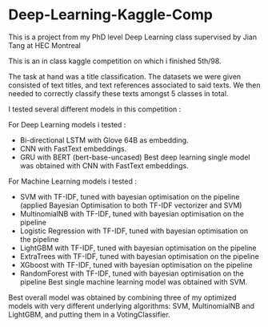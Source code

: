 # Deep-Learning-Kaggle-Comp
This is a project from my PhD level Deep Learning class supervised by Jian Tang at HEC Montreal

This is an in class kaggle competition on which i finished 5th/98.

The task at hand was a title classification. The datasets we were given consisted of text titles, and text references associated to said texts. We then needed to correctly classify these texts amongst 5 classes in total.

I tested several different models in this competition : 

For Deep Learning models i tested :
- Bi-directional LSTM with Glove 64B as embedding.
- CNN with FastText embeddings.
- GRU with BERT (bert-base-uncased)
Best deep learning single model was obtained with CNN with FastText embeddings.

For Machine Learning models i tested : 
- SVM with TF-IDF, tuned with bayesian optimisation on the pipeline (applied Bayesian Optimisation to both TF-IDF vectorizer and SVM)
- MultinomialNB with TF-IDF, tuned with bayesian optimisation on the pipeline
- Logistic Regression with TF-IDF, tuned with bayesian optimisation on the pipeline
- LightGBM with TF-IDF, tuned with bayesian optimisation on the pipeline
- ExtraTrees with TF-IDF, tuned with bayesian optimisation on the pipeline
- XGboost with TF-IDF, tuned with bayesian optimisation on the pipeline
- RandomForest with TF-IDF, tuned with bayesian optimisation on the pipeline
Best single machine learning model was obtained with SVM.

Best overall model was obtained by combining three of my optimized models with very different underlying algorithms: SVM, MultinomialNB and LightGBM, and putting them in a VotingClassifier.
